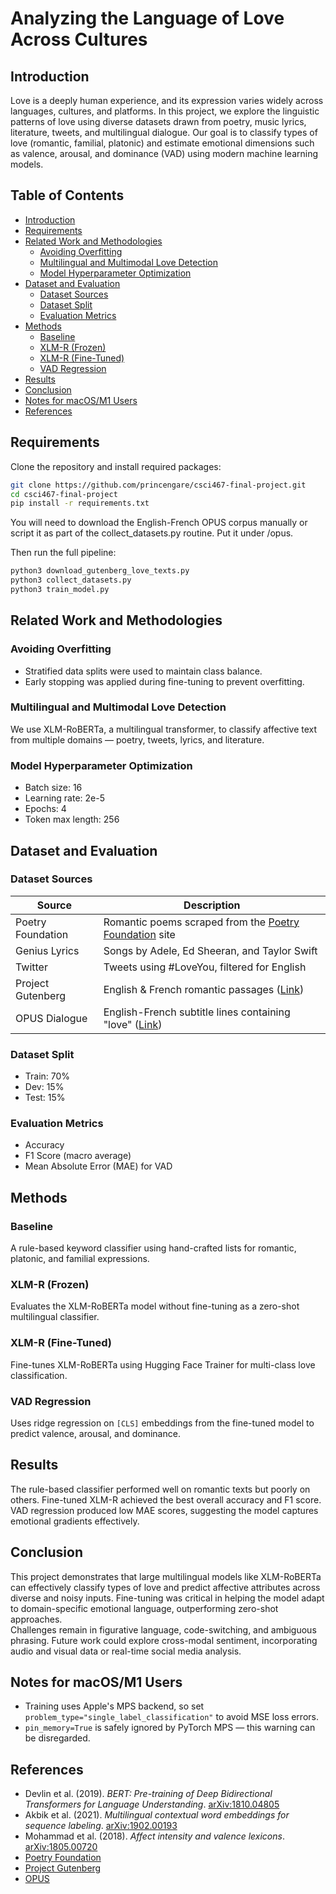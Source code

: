 # Analyzing the Language of Love Across Cultures

## Introduction

Love is a deeply human experience, and its expression varies widely across languages, cultures, and platforms. In this project, we explore the linguistic patterns of love using diverse datasets drawn from poetry, music lyrics, literature, tweets, and multilingual dialogue. Our goal is to classify types of love (romantic, familial, platonic) and estimate emotional dimensions such as valence, arousal, and dominance (VAD) using modern machine learning models.

## Table of Contents

- [Introduction](#introduction)
- [Requirements](#requirements)
- [Related Work and Methodologies](#related-work-and-methodologies)
  - [Avoiding Overfitting](#avoiding-overfitting)
  - [Multilingual and Multimodal Love Detection](#multilingual-and-multimodal-love-detection)
  - [Model Hyperparameter Optimization](#model-hyperparameter-optimization)
- [Dataset and Evaluation](#dataset-and-evaluation)
  - [Dataset Sources](#dataset-sources)
  - [Dataset Split](#dataset-split)
  - [Evaluation Metrics](#evaluation-metrics)
- [Methods](#methods)
  - [Baseline](#baseline)
  - [XLM-R (Frozen)](#xlm-r-frozen)
  - [XLM-R (Fine-Tuned)](#xlm-r-fine-tuned)
  - [VAD Regression](#vad-regression)
- [Results](#results)
- [Conclusion](#conclusion)
- [Notes for macOS/M1 Users](#notes-for-macosm1-users)
- [References](#references)

## Requirements

Clone the repository and install required packages:

```bash
git clone https://github.com/princengare/csci467-final-project.git
cd csci467-final-project
pip install -r requirements.txt
```
You will need to download the English-French OPUS corpus manually or script it as part of the collect_datasets.py routine. Put it under /opus.

Then run the full pipeline:

```bash
python3 download_gutenberg_love_texts.py
python3 collect_datasets.py
python3 train_model.py
```

## Related Work and Methodologies

### Avoiding Overfitting

- Stratified data splits were used to maintain class balance.
- Early stopping was applied during fine-tuning to prevent overfitting.

### Multilingual and Multimodal Love Detection

We use XLM-RoBERTa, a multilingual transformer, to classify affective text from multiple domains — poetry, tweets, lyrics, and literature.

### Model Hyperparameter Optimization

- Batch size: 16  
- Learning rate: 2e-5  
- Epochs: 4  
- Token max length: 256

## Dataset and Evaluation

### Dataset Sources

| Source            | Description                                              |
|-------------------|----------------------------------------------------------|
| Poetry Foundation | Romantic poems scraped from the [Poetry Foundation](https://www.poetryfoundation.org/) site |
| Genius Lyrics     | Songs by Adele, Ed Sheeran, and Taylor Swift             |
| Twitter           | Tweets using #LoveYou, filtered for English              |
| Project Gutenberg | English & French romantic passages ([Link](https://www.gutenberg.org/)) |
| OPUS Dialogue     | English-French subtitle lines containing "love" ([Link](https://opus.nlpl.eu/)) |

### Dataset Split

- Train: 70%  
- Dev: 15%  
- Test: 15%

### Evaluation Metrics

- Accuracy  
- F1 Score (macro average)  
- Mean Absolute Error (MAE) for VAD

## Methods

### Baseline

A rule-based keyword classifier using hand-crafted lists for romantic, platonic, and familial expressions.

### XLM-R (Frozen)

Evaluates the XLM-RoBERTa model without fine-tuning as a zero-shot multilingual classifier.

### XLM-R (Fine-Tuned)

Fine-tunes XLM-RoBERTa using Hugging Face Trainer for multi-class love classification.

### VAD Regression

Uses ridge regression on `[CLS]` embeddings from the fine-tuned model to predict valence, arousal, and dominance.

## Results

The rule-based classifier performed well on romantic texts but poorly on others. Fine-tuned XLM-R achieved the best overall accuracy and F1 score. VAD regression produced low MAE scores, suggesting the model captures emotional gradients effectively.

## Conclusion

This project demonstrates that large multilingual models like XLM-RoBERTa can effectively classify types of love and predict affective attributes across diverse and noisy inputs. Fine-tuning was critical in helping the model adapt to domain-specific emotional language, outperforming zero-shot approaches.  
Challenges remain in figurative language, code-switching, and ambiguous phrasing. Future work could explore cross-modal sentiment, incorporating audio and visual data or real-time social media analysis.

## Notes for macOS/M1 Users

- Training uses Apple's MPS backend, so set `problem_type="single_label_classification"` to avoid MSE loss errors.
- `pin_memory=True` is safely ignored by PyTorch MPS — this warning can be disregarded.

## References

- Devlin et al. (2019). *BERT: Pre-training of Deep Bidirectional Transformers for Language Understanding*. [arXiv:1810.04805](https://arxiv.org/abs/1810.04805)  
- Akbik et al. (2021). *Multilingual contextual word embeddings for sequence labeling*. [arXiv:1902.00193](https://arxiv.org/abs/1902.00193)  
- Mohammad et al. (2018). *Affect intensity and valence lexicons*. [arXiv:1805.00720](https://arxiv.org/abs/1805.00720)
- [Poetry Foundation](https://www.poetryfoundation.org/)  
- [Project Gutenberg](https://www.gutenberg.org/)  
- [OPUS](https://opus.nlpl.eu/)
